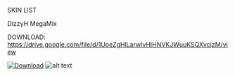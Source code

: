 SKIN LIST

DizzyH MegaMix

DOWNLOAD: https://drive.google.com/file/d/1UoeZgHlLarwIvHIHNVKJWuuKSQXvcjzM/view

[![Download](https://i.imgur.com/dbjCqFs.png)](https://drive.google.com/file/d/1UoeZgHlLarwIvHIHNVKJWuuKSQXvcjzM/view)
![alt text](https://osu.ppy.sh/ss/14203296/ab17)


